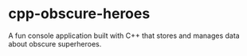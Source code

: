 # cpp-obscure-heroes
A fun console application built with C++ that stores and manages data about obscure superheroes.
